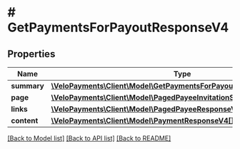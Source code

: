 # # GetPaymentsForPayoutResponseV4

## Properties

Name | Type | Description | Notes
------------ | ------------- | ------------- | -------------
**summary** | [**\VeloPayments\Client\Model\GetPaymentsForPayoutResponseV4Summary**](GetPaymentsForPayoutResponseV4Summary.md) |  | [optional]
**page** | [**\VeloPayments\Client\Model\PagedPayeeInvitationStatusResponseV3Page**](PagedPayeeInvitationStatusResponseV3Page.md) |  | [optional]
**links** | [**\VeloPayments\Client\Model\PagedPayeeResponseV3Links[]**](PagedPayeeResponseV3Links.md) |  | [optional]
**content** | [**\VeloPayments\Client\Model\PaymentResponseV4[]**](PaymentResponseV4.md) |  | [optional]

[[Back to Model list]](../../README.md#models) [[Back to API list]](../../README.md#endpoints) [[Back to README]](../../README.md)
